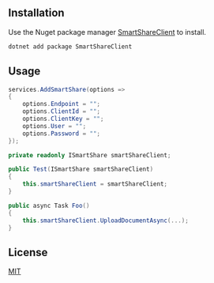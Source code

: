 ## Installation

Use the Nuget package manager [SmartShareClient](https://www.nuget.org/packages/SmartShareClient) to install.

```bash
dotnet add package SmartShareClient
```

## Usage

```csharp
services.AddSmartShare(options => 
{
	options.Endpoint = "";
	options.ClientId = "";
	options.ClientKey = "";
	options.User = "";
	options.Password = "";
});
```

```csharp
private readonly ISmartShare smartShareClient;

public Test(ISmartShare smartShareClient)
{
	this.smartShareClient = smartShareClient;
}

public async Task Foo()
{
	this.smartShareClient.UploadDocumentAsync(...);
}
```

## License
[MIT](https://choosealicense.com/licenses/mit/)
